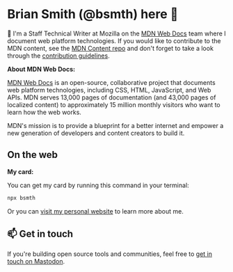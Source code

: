  # Brian Smith (@bsmth) here 👋

:fox_face: I'm a Staff Technical Writer at Mozilla on the [MDN Web Docs](https://developer.mozilla.org) team where I document web platform technologies.
If you would like to contribute to the MDN content, see the [MDN Content repo](https://github.com/mdn/content) and don't forget to take a look through the [contribution guidelines](https://developer.mozilla.org/en-US/docs/MDN/Contribute).

**About MDN Web Docs:**

[MDN Web Docs](https://github.com/mdn/content) is an open-source, collaborative project that documents web platform technologies, including CSS, HTML, JavaScript, and Web APIs.
MDN serves 13,000 pages of documentation (and 43,000 pages of localized content) to approximately 15 million monthly visitors who want to learn how the web works.

MDN's mission is to provide a blueprint for a better internet and empower a new generation of developers and content creators to build it.

## On the web

**My card:**

You can get my card by running this command in your terminal:

```bash
npx bsmth
```

Or you can [visit my personal website](https://bsmth.de) to learn more about me.

## 📫 Get in touch

If you're building open source tools and communities, feel free to [get in touch on Mastodon](https://mozilla.social/@bsmth).
